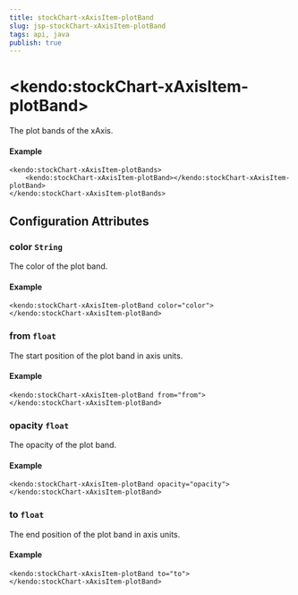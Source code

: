 ```yaml
---
title: stockChart-xAxisItem-plotBand
slug: jsp-stockChart-xAxisItem-plotBand
tags: api, java
publish: true
---
```


# \<kendo:stockChart-xAxisItem-plotBand\>

The plot bands of the xAxis.

#### Example
    <kendo:stockChart-xAxisItem-plotBands>
        <kendo:stockChart-xAxisItem-plotBand></kendo:stockChart-xAxisItem-plotBand>
    </kendo:stockChart-xAxisItem-plotBands>

## Configuration Attributes

### color `String`

The color of the plot band.

#### Example
    <kendo:stockChart-xAxisItem-plotBand color="color">
    </kendo:stockChart-xAxisItem-plotBand>

### from `float`

The start position of the plot band in axis units.

#### Example
    <kendo:stockChart-xAxisItem-plotBand from="from">
    </kendo:stockChart-xAxisItem-plotBand>

### opacity `float`

The opacity of the plot band.

#### Example
    <kendo:stockChart-xAxisItem-plotBand opacity="opacity">
    </kendo:stockChart-xAxisItem-plotBand>

### to `float`

The end position of the plot band in axis units.

#### Example
    <kendo:stockChart-xAxisItem-plotBand to="to">
    </kendo:stockChart-xAxisItem-plotBand>

 
